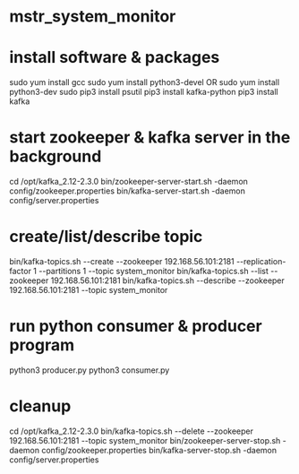 # mstr_system_monitor

# install software & packages
sudo yum install gcc
sudo yum install python3-devel OR sudo yum install python3-dev
sudo pip3 install psutil
pip3 install kafka-python
pip3 install kafka

# start zookeeper & kafka server in the background
cd /opt/kafka_2.12-2.3.0
bin/zookeeper-server-start.sh -daemon config/zookeeper.properties
bin/kafka-server-start.sh -daemon config/server.properties

# create/list/describe topic
bin/kafka-topics.sh --create --zookeeper 192.168.56.101:2181 --replication-factor 1 --partitions 1 --topic system_monitor
bin/kafka-topics.sh --list --zookeeper 192.168.56.101:2181
bin/kafka-topics.sh --describe --zookeeper 192.168.56.101:2181 --topic system_monitor

# run python consumer & producer program 
python3 producer.py
python3 consumer.py

# cleanup
cd /opt/kafka_2.12-2.3.0
bin/kafka-topics.sh --delete --zookeeper 192.168.56.101:2181 --topic system_monitor
bin/zookeeper-server-stop.sh -daemon config/zookeeper.properties
bin/kafka-server-stop.sh -daemon config/server.properties
